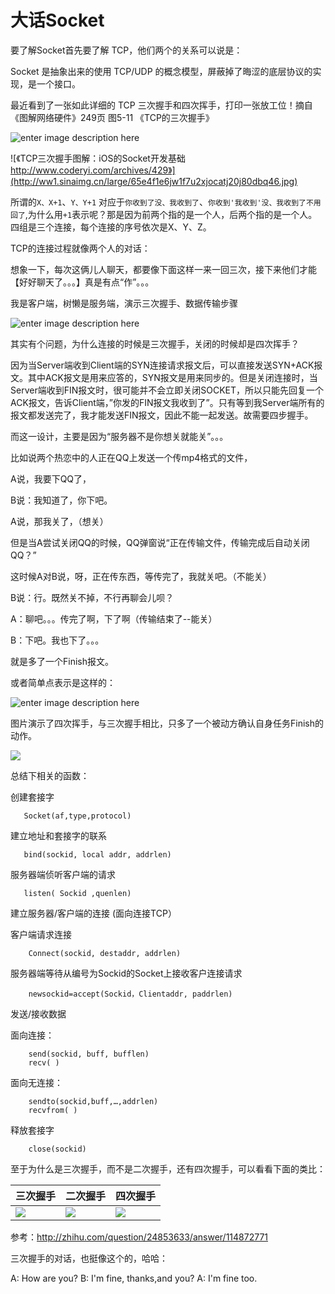 # 大话Socket


要了解Socket首先要了解 TCP，他们两个的关系可以说是：

Socket 是抽象出来的使用 TCP/UDP 的概念模型，屏蔽掉了晦涩的底层协议的实现，是一个接口。


最近看到了一张如此详细的 TCP 三次握手和四次挥手，打印一张放工位！摘自《图解网络硬件》249页 图5-11 《TCP的三次握手》

![enter image description here](http://ww4.sinaimg.cn/large/64dfd849jw1f2udfv668pj20m00nm44c)

![《TCP三次握手图解：iOS的Socket开发基础
http://www.coderyi.com/archives/429》](http://ww1.sinaimg.cn/large/65e4f1e6jw1f7u2xjocatj20j80dbq46.jpg)


所谓的`X、X+1`、`Y、Y+1`
对应于`你收到了没、我收到了`、`你收到'我收到'没、我收到了不用回了`,为什么用`+1`表示呢？那是因为前两个指的是一个人，后两个指的是一个人。
四组是三个连接，每个连接的序号依次是X、Y、Z。


TCP的连接过程就像两个人的对话：

想象一下，每次这俩儿人聊天，都要像下面这样一来一回三次，接下来他们才能【好好聊天了。。。】真是有点“作”。。。

我是客户端，树懒是服务端，演示三次握手、数据传输步骤


![enter image description here](http://ww4.sinaimg.cn/large/64dfd849jw1f2udg97aymj20m81mck1l)


其实有个问题，为什么连接的时候是三次握手，关闭的时候却是四次挥手？

因为当Server端收到Client端的SYN连接请求报文后，可以直接发送SYN+ACK报文。其中ACK报文是用来应答的，SYN报文是用来同步的。但是关闭连接时，当Server端收到FIN报文时，很可能并不会立即关闭SOCKET，所以只能先回复一个ACK报文，告诉Client端，”你发的FIN报文我收到了”。只有等到我Server端所有的报文都发送完了，我才能发送FIN报文，因此不能一起发送。故需要四步握手。



而这一设计，主要是因为“服务器不是你想关就能关”。。。



比如说两个热恋中的人正在QQ上发送一个传mp4格式的文件，

A说，我要下QQ了，

B说：我知道了，你下吧。

A说，那我关了，（想关）

但是当A尝试关闭QQ的时候，QQ弹窗说“正在传输文件，传输完成后自动关闭QQ？”

 这时候A对B说，呀，正在传东西，等传完了，我就关吧。（不能关）

B说：行。既然关不掉，不行再聊会儿呗？

A：聊吧。。。传完了啊，下了啊（传输结束了--能关）

B：下吧。我也下了。。。

就是多了一个Finish报文。


或者简单点表示是这样的：

![enter image description here](http://ww4.sinaimg.cn/large/64dfd849jw1f2ujpg4b5qj20yi1pcqdp)

图片演示了四次挥手，与三次握手相比，只多了一个被动方确认自身任务Finish的动作。


![](http://ww2.sinaimg.cn/large/65e4f1e6jw1f7u2xjsgn8j20j60dktah.jpg)


总结下相关的函数：

创建套接字

       Socket(af,type,protocol)
       
建立地址和套接字的联系

       bind(sockid, local addr, addrlen)
服务器端侦听客户端的请求

       listen( Sockid ,quenlen)
建立服务器/客户端的连接 (面向连接TCP）

客户端请求连接

        Connect(sockid, destaddr, addrlen)
服务器端等待从编号为Sockid的Socket上接收客户连接请求

        newsockid=accept(Sockid，Clientaddr, paddrlen)
发送/接收数据

面向连接：

        send(sockid, buff, bufflen) 
        recv( )
面向无连接：

        sendto(sockid,buff,…,addrlen) 
        recvfrom( )
释放套接字

        close(sockid)


至于为什么是三次握手，而不是二次握手，还有四次握手，可以看看下面的类比：

三次握手 | 二次握手 | 四次握手
-------------|-------------|-------------
![](http://ww2.sinaimg.cn/large/65e4f1e6jw1f7u56wfxhzj20yi1pc3zv.jpg)| ![](http://ww3.sinaimg.cn/large/65e4f1e6jw1f7u4zd30npj20yi1pcqad.jpg) |![](http://ww4.sinaimg.cn/large/65e4f1e6jw1f7u4xasma0j20yi1pcacb.jpg)

参考：http://zhihu.com/question/24853633/answer/114872771

三次握手的对话，也挺像这个的，哈哈：

A: How are you?
B: I'm fine, thanks,and you?
A: I'm fine too.
